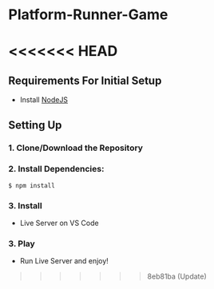 # Platform-Runner-Game

<<<<<<< HEAD
=======
## Requirements For Initial Setup
- Install [NodeJS](https://nodejs.org/en/)

## Setting Up
### 1. Clone/Download the Repository

### 2. Install Dependencies:
`$ npm install`

### 3. Install
- Live Server on VS Code

### 3. Play
- Run Live Server and enjoy!
>>>>>>> 8eb81ba (Update)

